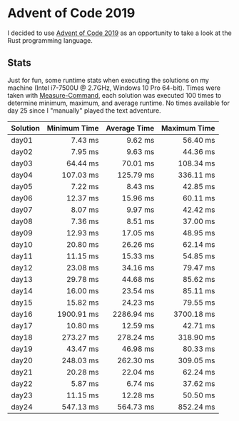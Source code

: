 Advent of Code 2019
===================

I decided to use [Advent of Code 2019](https://adventofcode.com/2019) as an opportunity to take a look at the Rust programming language.

Stats
-----

Just for fun, some runtime stats when executing the solutions on my machine (Intel i7-7500U @ 2.7GHz, Windows 10 Pro 64-bit). Times were taken with [Measure-Command](https://docs.microsoft.com/en-us/powershell/module/microsoft.powershell.utility/measure-command?view=powershell-6), each solution was executed 100 times to determine minimum, maximum, and average runtime. No times available for day 25 since I "manually" played the text adventure.

Solution | Minimum Time | Average Time | Maximum Time
--- | ---: | ---: | ---:
day01 | 7.43 ms | 9.62 ms | 56.40 ms
day02 | 7.95 ms | 9.63 ms | 44.36 ms
day03 | 64.44 ms | 70.01 ms | 108.34 ms
day04 | 107.03 ms | 125.79 ms | 336.11 ms
day05 | 7.22 ms | 8.43 ms | 42.85 ms
day06 | 12.37 ms | 15.96 ms | 60.11 ms
day07 | 8.07 ms | 9.97 ms | 42.42 ms
day08 | 7.36 ms | 8.51 ms | 37.00 ms
day09 | 12.93 ms | 17.05 ms | 48.95 ms
day10 | 20.80 ms | 26.26 ms | 62.14 ms
day11 | 11.15 ms | 15.33 ms | 54.85 ms
day12 | 23.08 ms | 34.16 ms | 79.47 ms
day13 | 29.78 ms | 44.68 ms | 85.62 ms
day14 | 16.00 ms | 23.54 ms | 85.11 ms
day15 | 15.82 ms | 24.23 ms | 79.55 ms
day16 | 1900.91 ms | 2286.94 ms | 3700.18 ms
day17 | 10.80 ms | 12.59 ms | 42.71 ms
day18 | 273.27 ms | 278.24 ms | 318.90 ms
day19 | 43.47 ms | 46.98 ms | 80.33 ms
day20 | 248.03 ms | 262.30 ms | 309.05 ms
day21 | 20.28 ms | 22.04 ms | 62.24 ms
day22 | 5.87 ms | 6.74 ms | 37.62 ms
day23 | 11.15 ms | 12.28 ms | 50.50 ms
day24 | 547.13 ms | 564.73 ms | 852.24 ms
